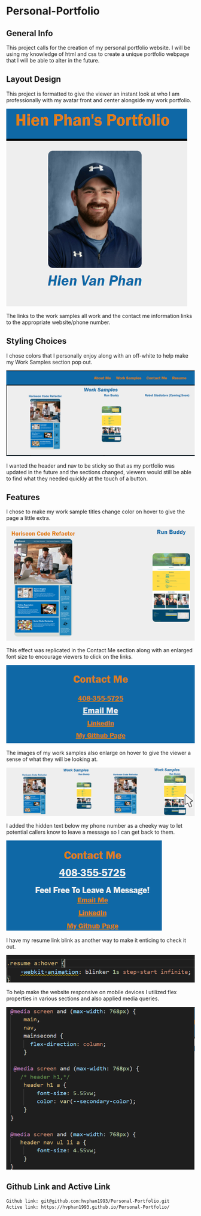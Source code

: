 # Personal-Portfolio

## General Info
This project calls for the creation of my personal portfolio website. I will be using my knowledge of html and css to create a unique portfolio webpage that I will be able to alter in the future.

## Layout Design

This project is formatted to give the viewer an instant look at who I am professionally with my avatar front and center alongside my work portfolio. 

![main colors of blue, orange, and off-white around avatar](./assets/images/avatarpluscolors.png)

The links to the work samples all work and the contact me information links to the appropriate website/phone number. 

## Styling Choices
I chose colors that I personally enjoy along with an off-white to help make my Work Samples section pop out. 

![off-white of work samples section pops out next to blue header](./assets/images/worksamplescolorpop.png)

I wanted the header and nav to be sticky so that as my portfolio was updated in the future and the sections changed, viewers would still be able to find what they needed quickly at the touch of a button.


## Features
I chose to make my work sample titles change color on hover to give the page a little extra. 

![sample title color change on hover](./assets/images/sampletitlecolorchangeonhover.png)

This effect was replicated in the Contact Me section along with an enlarged font size to encourage viewers to click on the links. 

![contact me items color change and enlarge on hover](./assets/images/contactmecolorchangeonhover.png)

The images of my work samples also enlarge on hover to give the viewer a sense of what they will be looking at.

![work sample image enlarge on hover](./assets/images/worksampleenlargeonhover.png)

I added the hidden text below my phone number as a cheeky way to let potential callers know to leave a message so I can get back to them. 

![hidden text on hover over phone number](./assets/images/hiddentextphonenumber.png)

I have my resume link blink as another way to make it enticing to check it out.

![resume link blinking](./assets/images/resumeblink.png)

To help make the website responsive on mobile devices I utilized flex properties in various sections and also applied media queries.

![example of media queries](./assets/images/mediaqueriesexamples.png)

## Github Link and Active Link
    Github link: git@github.com:hvphan1993/Personal-Portfolio.git
    Active link: https://hvphan1993.github.io/Personal-Portfolio/